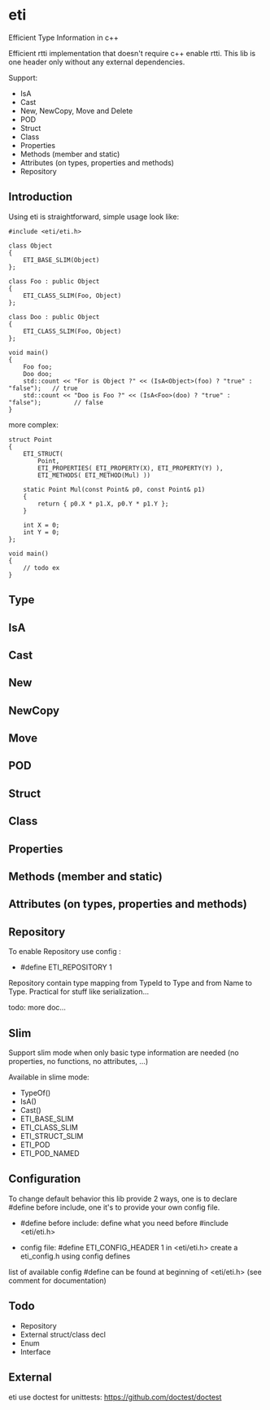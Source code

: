 # eti
Efficient Type Information in c++ 

Efficient rtti implementation that doesn't require c++ enable rtti. This lib is one header only without any external dependencies.

Support:
* IsA
* Cast
* New, NewCopy, Move and Delete
* POD
* Struct
* Class
* Properties
* Methods (member and static)
* Attributes (on types, properties and methods)
* Repository

## Introduction

Using eti is straightforward, simple usage look like:
```
#include <eti/eti.h>

class Object
{
    ETI_BASE_SLIM(Object)
};

class Foo : public Object
{
    ETI_CLASS_SLIM(Foo, Object)
};

class Doo : public Object
{
    ETI_CLASS_SLIM(Foo, Object)
};

void main()
{
    Foo foo;
    Doo doo;
    std::count << "For is Object ?" << (IsA<Object>(foo) ? "true" : "false");   // true
    std::count << "Doo is Foo ?" << (IsA<Foo>(doo) ? "true" : "false");         // false
}
```

more complex:

```
struct Point
{
    ETI_STRUCT(
        Point, 
        ETI_PROPERTIES( ETI_PROPERTY(X), ETI_PROPERTY(Y) ), 
        ETI_METHODS( ETI_METHOD(Mul) ))

    static Point Mul(const Point& p0, const Point& p1)
    {
        return { p0.X * p1.X, p0.Y * p1.Y };
    }

    int X = 0;
    int Y = 0;
};

void main()
{
    // todo ex
}
```

## Type
## IsA
## Cast
## New
## NewCopy
## Move
## POD
## Struct
## Class
## Properties
## Methods (member and static)
## Attributes (on types, properties and methods)
## Repository

To enable Repository use config : 
* #define ETI_REPOSITORY 1

Repository contain type mapping from TypeId to Type and from Name to Type. Practical for stuff like serialization...

todo: more doc...

## Slim

Support slim mode when only basic type information are needed (no properties, no functions, no attributes, ...)

Available in slime mode: 
* TypeOf<T>()
* IsA<T>()
* Cast<T>()
* ETI_BASE_SLIM
* ETI_CLASS_SLIM
* ETI_STRUCT_SLIM
* ETI_POD
* ETI_POD_NAMED

## Configuration

To change default behavior this lib provide 2 ways, one is to declare #define before include, one it's to provide your own config file.

* #define before include:
define what you need before #include <eti/eti.h>

* config file:
#define ETI_CONFIG_HEADER 1 in <eti/eti.h>
create a eti_config.h using config defines

list of available config #define can be found  at beginning of <eti/eti.h> (see comment for documentation)

## Todo

* Repository
* External struct/class decl
* Enum
* Interface

## External

eti use doctest for unittests: https://github.com/doctest/doctest 